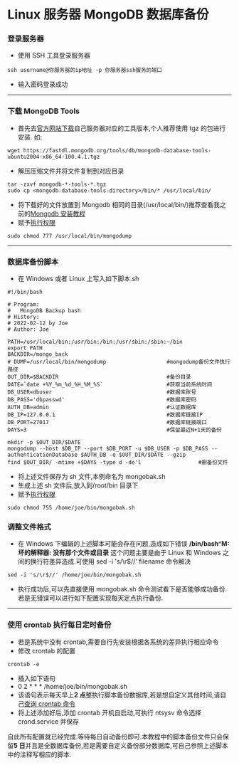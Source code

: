 # Linux 服务器 MongoDB 数据库备份

### 登录服务器

- 使用 SSH 工具登录服务器

```shell
ssh username@你服务器的ip地址 -p 你服务器ssh服务的端口
```

- 输入密码登录成功

---

### 下载 MongoDB Tools

- 首先去[官方网站下载](https://www.mongodb.com/try/download/database-tools)自己服务器对应的工具版本,个人推荐使用 tgz 的包进行安装.
  如:

```shell
wget https://fastdl.mongodb.org/tools/db/mongodb-database-tools-ubuntu2004-x86_64-100.4.1.tgz
```

- 解压压缩文件并将文件复制到对应目录

```shell
tar -zxvf mongodb-*-tools-*.tgz
sudo cp <mongodb-database-tools-directory>/bin/* /usr/local/bin/
```

- 将下载好的文件放置到 Mongodb 相同的目录(/usr/local/bin/)推荐查看我之前的[Mongodb 安装教程](https://www.cnblogs.com/dygood/p/15017438.html)
- 赋予[执行权限](https://www.runoob.com/linux/linux-comm-chmod.html)

```shell
sudo chmod 777 /usr/local/bin/mongodump
```

---

### 数据库备份脚本

- 在 Windows 或者 Linux 上写入如下脚本.sh

```shell
#!/bin/bash

# Program:
#   MongoDB Backup bash
# History:
# 2022-02-12 by Joe
# Author: Joe

PATH=/usr/local/bin:/usr/bin:/bin:/usr/sbin:/sbin:~/bin
export PATH
BACKDIR=/mongo_back
# DUMP=/usr/local/bin/mongodump                   #mongodump备份文件执行路径
OUT_DIR=$BACKDIR                                  #备份目录
DATE=`date +%Y_%m_%d_%H_%M_%S`                    #获取当前系统时间
DB_USER=dbuser                                    #数据库账号
DB_PASS='dbpasswd'                                #数据库密码
AUTH_DB=admin                                     #认证数据库
DB_IP=127.0.0.1                                   #数据库链接IP
DB_PORT=27017                                     #数据库链接端口
DAYS=3                                            #保留最近N+1天的备份

mkdir -p $OUT_DIR/$DATE
mongodump --host $DB_IP --port $DB_PORT -u $DB_USER -p $DB_PASS --authenticationDatabase $AUTH_DB -o $OUT_DIR/$DATE --gzip
find $OUT_DIR/ -mtime +$DAYS -type d -de'l                  #删备份文件
```

- 将上述文件保存为 sh 文件,本例命名为 mongobak.sh
- 生成上述 sh 文件后,放入到/root/bin 目录下
- 赋予[执行权限](https://www.bing.com/search?q=chmod+)

```shell
sudo chmod 755 /home/joe/bin/mongobak.sh
```

### 调整文件格式

- 在 Windows 下编辑的上述脚本可能会存在问题,造成如下错误
  **/bin/bash^M: 坏的解释器: 没有那个文件或目录**
  这个问题主要是由于 Linux 和 Windows 之间的换行符差异造成.可使用 sed -i 's/\r$//' filename 命令解决

```shell
sed -i 's/\r$//' /home/joe/bin/mongobak.sh
```

- 执行成功后,可以先直接使用 mongobak.sh 命令测试看下是否能够成功备份.若是无错误可以进行如下配置实现每天定点执行备份.

---

### 使用 crontab 执行每日定时备份

- 若是系统中没有 crontab,需要自行先安装根据各系统的差异执行相应命令
- 修改 crontab 的配置

```shell
crontab -e
```

- 插入如下语句
- 0 2 \* \* \* /home/joe/bin/mongobak.sh
- 该语句表示每天早上**2 点**整执行脚本备份数据库,若是想自定义其他时间,请自己[查询 crontab 命令](https://www.runoob.com/linux/linux-comm-crontab.html)
- 将上述添加好后,添加 crontab 开机自启动,可执行 ntsysv 命令选择 crond.service 并保存

自此所有配置就已经完成.等待每日自动备份即可.本教程中的脚本备份文件只会保留**5 日**并且是全数据库备份,若是需要自定义备份部分数据库,可自己参照上述脚本中的注释写相应的脚本.
